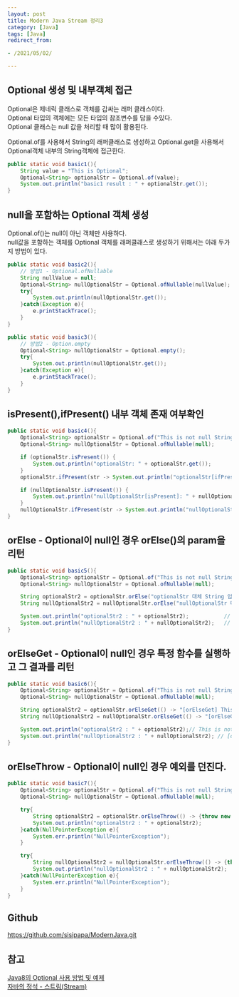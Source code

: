 ```yaml
---
layout: post 
title: Modern Java Stream 정리3
category: [Java]
tags: [Java]
redirect_from:

- /2021/05/02/

---
```


## Optional 생성 및 내부객체 접근
Optional은 제네릭 클래스로 객체를 감싸는 래퍼 클래스이다.  
Optional 타입의 객체에는 모든 타입의 참조변수를 담을 수있다.   
Optional 클래스는 null 값을 처리할 때 많이 활용된다.  

Optional.of를 사용해서 String의 래퍼클래스로 생성하고 Optional.get을 사용해서 Optional객체 내부의 String객체에 접근한다.  
```java  
public static void basic1(){
    String value = "This is Optional";
    Optional<String> optionalStr = Optional.of(value);
    System.out.println("basic1 result : " + optionalStr.get());
}
```  
  
## null을 포함하는 Optional 객체 생성  
Optional.of()는 null이 아닌 객체만 사용하다.  
null값을 포함하는 객체를 Optional 객체를 래퍼클래스로 생성하기 위해서는 아래 두가지 방법이 있다.     
```java  
public static void basic2(){
    // 방법1 - Optional.ofNullable
    String nullValue = null;
    Optional<String> nullOptionalStr = Optional.ofNullable(nullValue);
    try{
        System.out.println(nullOptionalStr.get());
    }catch(Exception e){
        e.printStackTrace();
    }
}
```  
```java  
public static void basic3(){
    // 방법2 - Option.empty
    Optional<String> nullOptionalStr = Optional.empty();
    try{
        System.out.println(nullOptionalStr.get());
    }catch(Exception e){
        e.printStackTrace();
    }
}
```    
  
## isPresent(),ifPresent() 내부 객체 존재 여부확인  
```java  
public static void basic4(){
    Optional<String> optionalStr = Optional.of("This is not null String");
    Optional<String> nullOptionalStr = Optional.ofNullable(null);

    if (optionalStr.isPresent()) {
        System.out.println("optionalStr: " + optionalStr.get());
    }
    optionalStr.ifPresent(str -> System.out.println("optionalStr[ifPresent] : " + optionalStr.get()));

    if (nullOptionalStr.isPresent()) {
        System.out.println("nullOptionalStr[isPresent]: " + nullOptionalStr.get());
    }
    nullOptionalStr.ifPresent(str -> System.out.println("nullOptionalStr[ifPresent] : " + nullOptionalStr.get()));
}
```

## orElse - Optional이 null인 경우 orElse()의 param을 리턴  
```java  
public static void basic5(){
    Optional<String> optionalStr = Optional.of("This is not null String");
    Optional<String> nullOptionalStr = Optional.ofNullable(null);

    String optionalStr2 = optionalStr.orElse("optionalStr 대체 String 입니다.");
    String nullOptionalStr2 = nullOptionalStr.orElse("nullOptionalStr 대체 String 입니다.");

    System.out.println("optionalStr2 : " + optionalStr2);           // This is not null String
    System.out.println("nullOptionalStr2 : " + nullOptionalStr2);   // nullOptionalStr 대체 String 입니다.
}
```

## orElseGet - Optional이 null인 경우 특정 함수를 실행하고 그 결과를 리턴
```java  
public static void basic6(){
    Optional<String> optionalStr = Optional.of("This is not null String");
    Optional<String> nullOptionalStr = Optional.ofNullable(null);

    String optionalStr2 = optionalStr.orElseGet(() -> "[orElseGet] This is not null String");
    String nullOptionalStr2 = nullOptionalStr.orElseGet(() -> "[orElseGet] This is null String");

    System.out.println("optionalStr2 : " + optionalStr2);// This is not null String
    System.out.println("nullOptionalStr2 : " + nullOptionalStr2); // [orElseGet] This is null String
}
```  

## orElseThrow - Optional이 null인 경우 예외를 던진다.
```java  
public static void basic7(){
    Optional<String> optionalStr = Optional.of("This is not null String");
    Optional<String> nullOptionalStr = Optional.ofNullable(null);

    try{
        String optionalStr2 = optionalStr.orElseThrow(() -> {throw new NullPointerException();});
        System.out.println("optionalStr2 : " + optionalStr2);
    }catch(NullPointerException e){
        System.err.println("NullPointerException");
    }

    try{
        String nullOptionalStr2 = nullOptionalStr.orElseThrow(() -> {throw new NullPointerException();});
        System.out.println("nullOptionalStr2 : " + nullOptionalStr2);
    }catch(NullPointerException e){
        System.err.println("NullPointerException");
    }
}
```

## Github
<https://github.com/sisipapa/ModernJava.git>  

## 참고  
[Java8의 Optional 사용 방법 및 예제](https://codechacha.com/ko/java8-stream-optional/)  
[자바의 정석 - 스트림(Stream)](https://ryan-han.com/post/java/java-stream/)  
